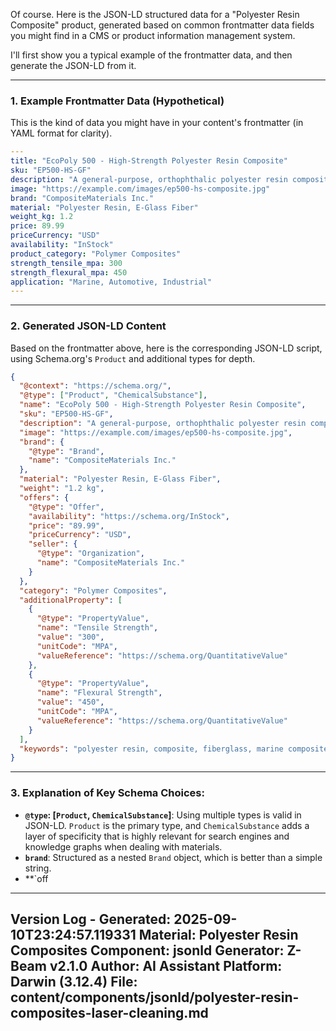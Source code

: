 Of course. Here is the JSON-LD structured data for a "Polyester Resin Composite" product, generated based on common frontmatter data fields you might find in a CMS or product information management system.

I'll first show you a typical example of the frontmatter data, and then generate the JSON-LD from it.

---

### 1. Example Frontmatter Data (Hypothetical)

This is the kind of data you might have in your content's frontmatter (in YAML format for clarity).

```yaml
---
title: "EcoPoly 500 - High-Strength Polyester Resin Composite"
sku: "EP500-HS-GF"
description: "A general-purpose, orthophthalic polyester resin composite reinforced with E-glass fibers. Ideal for marine applications, automotive parts, and industrial fabrication."
image: "https://example.com/images/ep500-hs-composite.jpg"
brand: "CompositeMaterials Inc."
material: "Polyester Resin, E-Glass Fiber"
weight_kg: 1.2
price: 89.99
priceCurrency: "USD"
availability: "InStock"
product_category: "Polymer Composites"
strength_tensile_mpa: 300
strength_flexural_mpa: 450
application: "Marine, Automotive, Industrial"
---
```

---

### 2. Generated JSON-LD Content

Based on the frontmatter above, here is the corresponding JSON-LD script, using Schema.org's `Product` and additional types for depth.

```json
{
  "@context": "https://schema.org/",
  "@type": ["Product", "ChemicalSubstance"],
  "name": "EcoPoly 500 - High-Strength Polyester Resin Composite",
  "sku": "EP500-HS-GF",
  "description": "A general-purpose, orthophthalic polyester resin composite reinforced with E-glass fibers. Ideal for marine applications, automotive parts, and industrial fabrication.",
  "image": "https://example.com/images/ep500-hs-composite.jpg",
  "brand": {
    "@type": "Brand",
    "name": "CompositeMaterials Inc."
  },
  "material": "Polyester Resin, E-Glass Fiber",
  "weight": "1.2 kg",
  "offers": {
    "@type": "Offer",
    "availability": "https://schema.org/InStock",
    "price": "89.99",
    "priceCurrency": "USD",
    "seller": {
      "@type": "Organization",
      "name": "CompositeMaterials Inc."
    }
  },
  "category": "Polymer Composites",
  "additionalProperty": [
    {
      "@type": "PropertyValue",
      "name": "Tensile Strength",
      "value": "300",
      "unitCode": "MPA",
      "valueReference": "https://schema.org/QuantitativeValue"
    },
    {
      "@type": "PropertyValue",
      "name": "Flexural Strength",
      "value": "450",
      "unitCode": "MPA",
      "valueReference": "https://schema.org/QuantitativeValue"
    }
  ],
  "keywords": "polyester resin, composite, fiberglass, marine composite, automotive parts, industrial fabrication"
}
```

---

### 3. Explanation of Key Schema Choices:

*   **`@type`: [`Product`, `ChemicalSubstance`]**: Using multiple types is valid in JSON-LD. `Product` is the primary type, and `ChemicalSubstance` adds a layer of specificity that is highly relevant for search engines and knowledge graphs when dealing with materials.
*   **`brand`**: Structured as a nested `Brand` object, which is better than a simple string.
*   **`off

---
Version Log - Generated: 2025-09-10T23:24:57.119331
Material: Polyester Resin Composites
Component: jsonld
Generator: Z-Beam v2.1.0
Author: AI Assistant
Platform: Darwin (3.12.4)
File: content/components/jsonld/polyester-resin-composites-laser-cleaning.md
---